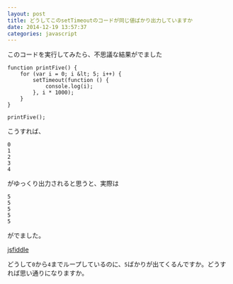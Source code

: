 ```yaml
---
layout: post
title: どうしてこのsetTimeoutのコードが同じ値ばかり出力していますか
date: 2014-12-19 13:57:37
categories: javascript
---
```

<p>このコードを実行してみたら、不思議な結果がでました</p>

```
function printFive() {
    for (var i = 0; i &lt; 5; i++) {
        setTimeout(function () {
            console.log(i);
        }, i * 1000);
    }
}

printFive();
```

<p>こうすれば、</p>

```
0
1
2
3
4
```

<p>がゆっくり出力されると思うと、実際は</p>

```
5
5
5
5
5
```

<p>がでました。</p>

<p><a href="http://jsfiddle.net/964boo4x/" rel="nofollow">jsfiddle</a></p>

<p>どうして<code>0</code>から<code>4</code>までループしているのに、<code>5</code>ばかりが出てくるんですか。どうすれば思い通りになりますか。</p>
